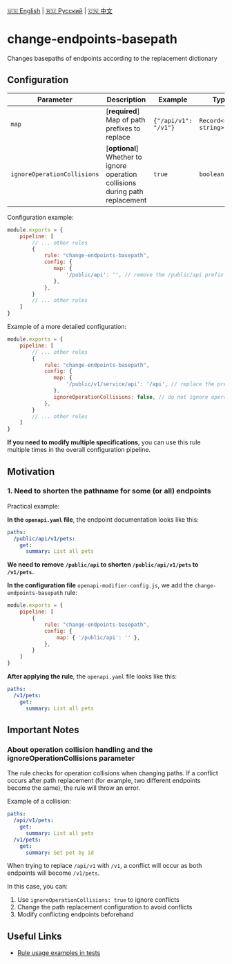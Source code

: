 [🇺🇸 English](./README.md) | [🇷🇺 Русский](./README-ru.md)  | [🇨🇳 中文](./README-zh.md)

# change-endpoints-basepath

Changes basepaths of endpoints according to the replacement dictionary



## Configuration

| Parameter                    | Description                                                              | Example               | Typing                | Default |
|-----------------------------|-----------------------------------------------------------------------|----------------------|--------------------------|-----------|
| `map`                       | [**required**] Map of path prefixes to replace                                     | `{"/api/v1": "/v1"}` | `Record<string, string>` | `{}`      |
| `ignoreOperationCollisions` | [**optional**] Whether to ignore operation collisions during path replacement | `true`               | `boolean`                | `false`        |


Configuration example:

```js
module.exports = {
    pipeline: [
        // ... other rules
        {
            rule: "change-endpoints-basepath",
            config: {
               map: { 
                   '/public/api': '', // remove the /public/api prefix from all paths
               },
            },
        }
        // ... other rules
    ]
}
```

Example of a more detailed configuration:

```js
module.exports = {
    pipeline: [
        // ... other rules
        {
            rule: "change-endpoints-basepath",
            config: {
               map: { 
                   '/public/v1/service/api': '/api', // replace the prefix /public/v1/service/api with /api
               }, 
               ignoreOperationCollisions: false, // do not ignore operation conflicts when replacing paths
            },
        }
        // ... other rules
    ]
}
```

**If you need to modify multiple specifications**, you can use this rule multiple times in the overall configuration pipeline.

## Motivation

<a name="custom_anchor_motivation_1"></a>
### 1. Need to shorten the pathname for some (or all) endpoints

Practical example:

**In the `openapi.yaml` file**, the endpoint documentation looks like this:

```yaml
paths:
  /public/api/v1/pets:
    get:
      summary: List all pets
```
**We need to remove `/public/api` to shorten `/public/api/v1/pets` to `/v1/pets`.**

**In the configuration file** `openapi-modifier-config.js`, we add the `change-endpoints-basepath` rule:

```js
module.exports = {
    pipeline: [
        {
            rule: "change-endpoints-basepath",
            config: {
                map: { '/public/api': '' },
            },
        }
    ]
}
```

**After applying the rule**, the `openapi.yaml` file looks like this:

```yaml
paths:
  /v1/pets:
    get:
      summary: List all pets
```

## Important Notes

### About operation collision handling and the ignoreOperationCollisions parameter

The rule checks for operation collisions when changing paths. If a conflict occurs after path replacement (for example, two different endpoints become the same), the rule will throw an error.

Example of a collision:

```yaml
paths:
  /api/v1/pets:
    get:
      summary: List all pets
  /v1/pets:
    get:
      summary: Get pet by id
```

When trying to replace `/api/v1` with `/v1`, a conflict will occur as both endpoints will become `/v1/pets`.

In this case, you can:
1. Use `ignoreOperationCollisions: true` to ignore conflicts
2. Change the path replacement configuration to avoid conflicts
3. Modify conflicting endpoints beforehand

## Useful Links

- [Rule usage examples in tests](./index.test.ts)  
 